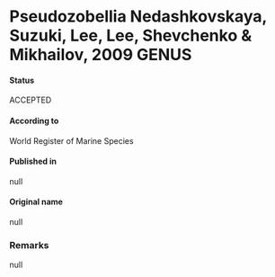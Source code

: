 # Pseudozobellia Nedashkovskaya, Suzuki, Lee, Lee, Shevchenko & Mikhailov, 2009 GENUS

#### Status
ACCEPTED

#### According to
World Register of Marine Species

#### Published in
null

#### Original name
null

### Remarks
null